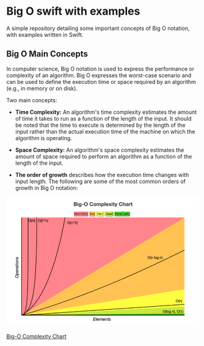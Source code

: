 # Big O swift with examples

A simple repository detailing some important concepts of Big O notation, with examples written in Swift.

## Big O Main Concepts

In computer science, Big O notation is used to express the performance or complexity of an algorithm. Big O expresses the worst-case scenario and can be used to define the execution time or space required by an algorithm (e.g., in memory or on disk).

Two main concepts:

- **Time Complexity:** An algorithm's time complexity estimates the amount of time it takes to run as a function of the length of the input. It should be noted that the time to execute is determined by the length of the input rather than the actual execution time of the machine on which the algorithm is operating.

- **Space Complexity:** An algorithm's space complexity estimates the amount of space required to perform an algorithm as a function of the length of the input.

- **The order of growth** describes how the execution time changes with input length. The following are some of the most common orders of growth in Big O notation:

![Big-O Complexity Chart](bigOComplexityChart.png)

[Big-O Complexity Chart](https://www.bigocheatsheet.com)
